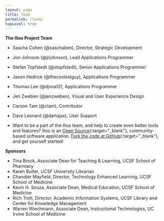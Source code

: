 ```yaml
---
layout: page
title: Team
permalink: /team/
topLevel: true
---
```

 **The Ilios Project Team**

- Sascha Cohen (@saschaben), Director, Strategic Development
- Jon Johnson (@jrjohnson), Lead Applications Programmer
- Stefan Topfstedt (@stopfstedt), Senior Applications Programmer
- Jason Hedrick (@thecoolestguy), Applications Programmer
- Thomas Lee (@djvoa12), Applications Programmer
- Jen Zweben (@jenzweben), Visual and User Experience Design
- Carson Tam (@ctam), Contributor
- Dave Leonard (@dartajax), User Support


- Want to be a part of the Ilios team, and help to create even better tools and features? Ilios is an [Open Source](http://opensource.org/){:target="_blank"}, community-based software application. [Fork the code at GitHub](https://github.com/ilios){:target="_blank"}, and get yourself started!
 
**Sponsors**

- Tina Brock, Associate Dean for Teaching & Learning, UCSF School of Pharmacy
- Karen Butter, UCSF University Librarian
- Chandler Mayfield, Director, Technology Enhanced Learning, UCSF School of Medicine
- Kevin H. Souza, Associate Dean, Medical Education, UCSF School of Medicine
- Rich Trott, Director, Academic Information Systems, UCSF Library and Center for Knowledge Management
- Warren Wiechmann, Associate Dean, Instructional Technologies, UC Irvine School of Medicine
